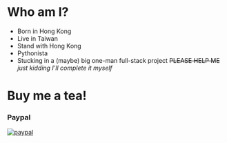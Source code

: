 # Who am I?
- Born in Hong Kong
- Live in Taiwan
- Stand with Hong Kong
- Pythonista
- Stucking in a (maybe) big one-man full-stack project <del>PLEASE HELP ME</del> *just kidding I'll complete it myself*

# Buy me a tea!
### Paypal
[![paypal](https://www.paypalobjects.com/en_US/i/btn/btn_donateCC_LG.gif)](https://www.paypal.com/cgi-bin/webscr?cmd=_s-xclick&hosted_button_id=KXJHS2Z7FTU4J)

